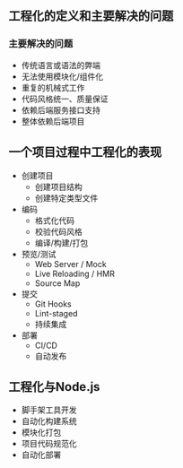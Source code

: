 ## 工程化的定义和主要解决的问题

### 主要解决的问题
 - 传统语言或语法的弊端
 - 无法使用模块化/组件化
 - 重复的机械式工作
 - 代码风格统一、质量保证
 - 依赖后端服务接口支持
 - 整体依赖后端项目

## 一个项目过程中工程化的表现
 - 创建项目
   - 创建项目结构
   - 创建特定类型文件
 - 编码
   - 格式化代码
   - 校验代码风格
   - 编译/构建/打包
 - 预览/测试
   - Web Server / Mock
   - Live Reloading / HMR
   - Source Map
 - 提交
   -  Git Hooks
   -  Lint-staged
   -  持续集成
 - 部署
   - CI/CD
   - 自动发布

## 工程化与Node.js
  - 脚手架工具开发
  - 自动化构建系统
  - 模块化打包
  - 项目代码规范化
  - 自动化部署